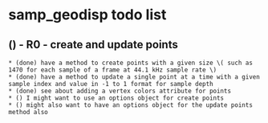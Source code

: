 # samp_geodisp todo list

## () - R0 - create and update points
    * (done) have a method to create points with a given size \( such as 1470 for each sample of a frame at 44.1 kHz sample rate \)
    * (done) have a method to update a single point at a time with a given sample index and value in -1 to 1 format for sample depth
    * (done) see about adding a vertex colors attribute for points
    * () I might want to use an options object for create points
    * () might also want to have an options object for the update points method also
    
